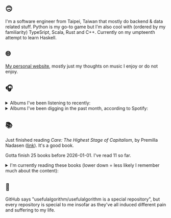 ## 🙃

I'm a software engineer from Taipei, Taiwan that mostly do backend & data related stuff. Python is my go-to game but I'm also cool with (ordered by my familiarity) TypeSript, Scala, Rust and C++. Currently on my umpteenth attempt to learn Haskell.

## 🌐

[My personal website](https://usefulalgorithm.github.io/), mostly just my thoughts on music I enjoy or do not enjoy.

## 🎧

<details>
<summary>Albums I've been listening to recently:</summary>

- _臺北人文地景_, by COLD DEW
- _Hard Sell_, by Giulio Erasmus, The End of the Worm
- _Diamond Eyes_, by Deftones
- _Cadejos + Those Who Pass Between Fleeting Words (Remastered 2025)_, by Mamaleek
- _第五作品集『無題』_, by downy
- _A Grand Don't Come for Free_, by The Streets

</details>

<details>
<summary>Albums I've been digging in the past month, according to Spotify:</summary>

- _Hymnal_, by Lyra Pramuk
- _Diamond Eyes_, by Deftones
- _Tranzkript 1_, by Actress
- _こわさについて／窓_, by 電球
- _animal body_, by Haisuinonasa
- _Shards_, by Tim Hecker
- _Trax for the Year 3g$$$_, by Kareem
- _Let God Sort Em Out_, by Clipse, Pusha T, Malice
- _Basictonalvocabulary_, by Surgeon
- _集合_, by 電球
- _ZAZEN BOYS III_, by ZAZEN BOYS
- _Landscape from Memory_, by Rival Consoles
- _勇気_, by betcover!!
- _Lifetime_, by Erika de Casier
- _臺北人文地景_, by COLD DEW
- _hexed!_, by aya

</details>

## 📚

Just finished reading _Care: The Highest Stage of Capitalism_, by Premilla Nadasen ([link](https://hardcover.app/books/care-the-highest-stage-of-capitalism)). It's a good book.

Gotta finish 25 books before 2026-01-01. I've read 11 so far.

<details>
<summary>I'm currently reading these books (lower down = less likely I remember much about the content):</summary>

- _Omnicide II_, by Jason Bahbak Mohaghegh ([link](https://hardcover.app/books/omnicide-ii))
- _The Absence of Myth: Writings on Surrealism_, by Georges Bataille, Michael   Richardson ([link](https://hardcover.app/books/the-absence-of-myth-writings-on-surrealism))
- _Genesis and Trace: Derrida Reading Husserl and Heidegger_, by Paola Marrati, Simon Sparks ([link](https://hardcover.app/books/genesis-and-trace))
- _Philosophical Chemistry: Genealogy of a Scientific Field_, by Manuel DeLanda ([link](https://hardcover.app/books/philosophical-chemistry))
- _Political Categories: Thinking Beyond Concepts_, by Michael Marder ([link](https://hardcover.app/books/political-categories))
- _Regeneration_, by Pat Barker ([link](https://hardcover.app/books/regeneration-1991))
- _K-punk_, by Mark Fisher ([link](https://hardcover.app/books/k-punk-2018))
- _A Biography of Ordinary Man: On Authorities and Minorities_, by François Laruelle, Jessie Hock, and friends ([link](https://hardcover.app/books/a-biography-of-ordinary-man))
- _A Short History of Decay_, by Emil M. Cioran, Richard Howard ([link](https://hardcover.app/books/a-short-history-of-decay))
- _Anti-Oedipus_, by Gilles Deleuze, Félix Guattari ([link](https://hardcover.app/books/anti-oedipus))
- _A Thousand Plateaus_, by Gilles Deleuze, Félix Guattari ([link](https://hardcover.app/books/a-thousand-plateaus))

</details>

## 💬

GitHub says "usefulalgorithm/usefulalgorithm is a special repository", but every repository is special to me insofar as they've all induced different pain and suffering to my life.